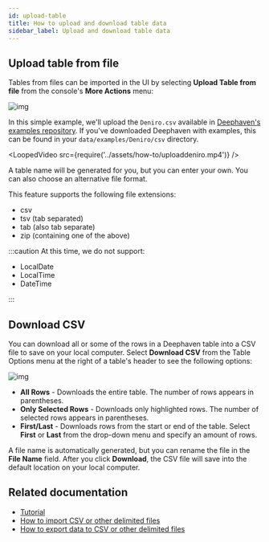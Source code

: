 ```yaml
---
id: upload-table
title: How to upload and download table data
sidebar_label: Upload and download table data
---
```


## Upload table from file

Tables from files can be imported in the UI by selecting **Upload Table from file** from the console's **More Actions** menu:

![img](../assets/how-to/uploadfile.png)

In this simple example, we'll upload the `Deniro.csv` available in [Deephaven's examples repository](https://github.com/deephaven/examples/tree/main/DeNiro/csv). If you've downloaded Deephaven with examples, this can be found in your `data/examples/Deniro/csv` directory.

<LoopedVideo src={require('../assets/how-to/uploaddeniro.mp4')} />

A table name will be generated for you, but you can enter your own. You can also choose an alternative file format.

This feature supports the following file extensions:

- csv
- tsv (tab separated)
- tab (also tab separate)
- zip (containing one of the above)

:::caution
At this time, we do not support:

- LocalDate
- LocalTime
- DateTime

:::

## Download CSV

You can download all or some of the rows in a Deephaven table into a CSV file to save on your local computer. Select **Download CSV** from the Table Options menu at the right of a table's header to see the following options:

![img](../assets/how-to/downloadcsv.gif)

- **All Rows** - Downloads the entire table. The number of rows appears in parentheses.
- **Only Selected Rows** - Downloads only highlighted rows. The number of selected rows appears in parentheses.
- **First/Last** - Downloads rows from the start or end of the table. Select **First** or **Last** from the drop-down menu and specify an amount of rows.

A file name is automatically generated, but you can rename the file in the **File Name** field. After you click **Download**, the CSV file will save into the default location on your local computer.

## Related documentation

- [Tutorial](../tutorials/quickstart.md)
- [How to import CSV or other delimited files](../how-to-guides/data-import-export/csv-import.md)
- [How to export data to CSV or other delimited files](../how-to-guides/data-import-export/csv-export.md)

